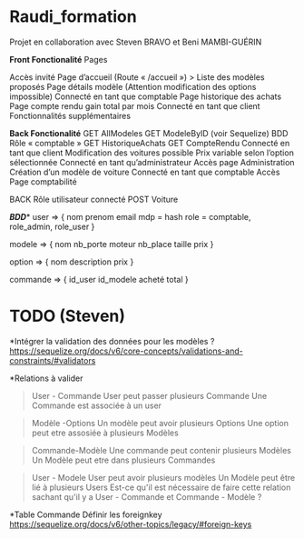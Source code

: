 # Raudi_formation
Projet en collaboration avec Steven BRAVO et Beni MAMBI-GUÉRIN

**Front Fonctionalité**
Pages

Accès invité
Page d’accueil (Route « /accueil ») > Liste des modèles proposés
Page détails modèle (Attention modification des options impossible)
Connecté en tant que comptable
Page historique des achats
Page compte rendu gain total par mois
Connecté en tant que client
Fonctionnalités supplémentaires

**Back Fonctionalité**
GET AllModeles 
GET ModeleByID (voir Sequelize)
BDD  Rôle « comptable »
GET HistoriqueAchats
GET CompteRendu
Connecté en tant que client
Modification des voitures possible
Prix variable selon l’option sélectionnée
Connecté en tant qu’administrateur
Accès page Administration
Création d’un modèle de voiture
Connecté en tant que comptable
Accès Page comptabilité

BACK
Rôle utilisateur connecté
POST Voiture

*****BDD******
user => { 
    nom
    prenom
    email
    mdp = hash
    role = comptable, role_admin, role_user
}

modele => {
    nom
    nb_porte
    moteur
    nb_place 
    taille
    prix
}

option => {
    nom
    description
    prix
}

commande => {
    id_user
    id_modele
    acheté
    total
}

# TODO (Steven)
*Intégrer la validation des données pour les modèles ? 
https://sequelize.org/docs/v6/core-concepts/validations-and-constraints/#validators

*Relations à valider
>User - Commande
User peut passer plusieurs Commande
Une Commande est associée à un user

>Modèle -Options
Un modèle peut avoir plusieurs Options
Une option peut etre assosiée à plusieurs Modèles

>Commande-Modèle
Une commande peut contenir plusieurs Modèles
Un Modèle peut etre dans plusieurs Commandes

>User - Modele
User peut avoir plusieurs modèles
Un Modèle peut être lié à plusieurs Users
Est-ce qu'il est nécessaire de faire cette relation  sachant qu'il y a 
User - Commande et Commande - Modèle ?

*Table Commande
Définir les foreignkey
https://sequelize.org/docs/v6/other-topics/legacy/#foreign-keys
